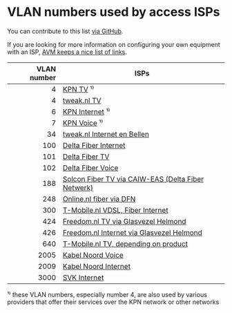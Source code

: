 # VLAN numbers used by access ISPs

You can contribute to this list [via GitHub](https://github.com/Habbie/isp-vlans).

If you are looking for more information on configuring your own equipment with an ISP, [AVM keeps a nice list of links](https://nl.avm.de/service/vrije-modemkeuze/).

| VLAN number | ISPs
|------------:|-----------------------------------------------------------------------------------------------------------------------------
| 4           | [KPN TV](https://www.kpn.com/service/eigen-apparatuur.htm) ¹⁾
| 4           | [tweak.nl TV](https://www.tweak.nl/support/apparatuur-configureren.html)
| 6           | [KPN Internet](https://www.kpn.com/service/eigen-apparatuur.htm) ¹⁾
| 7           | [KPN Voice](https://www.kpn.com/service/eigen-apparatuur.htm) ¹⁾
| 34          | [tweak.nl Internet en Bellen](https://www.tweak.nl/support/apparatuur-configureren.html)
| 100         | [Delta Fiber Internet](https://www.delta.nl/klantenservice/vrije-modemkeuze/)
| 101         | [Delta Fiber TV](https://www.delta.nl/klantenservice/vrije-modemkeuze/)
| 102         | [Delta Fiber Voice](https://www.delta.nl/klantenservice/vrije-modemkeuze/)
| 188         | [Solcon Fiber TV via CAIW-EAS (Delta Fiber Netwerk)](https://www.solcon.nl/particulier/internet/eigen-modem-instellen-en-gebruiken/netwerk-specificatie-caiw-eas/)
| 248         | [Online.nl fiber via DFN](https://www.online.nl/klantenservice/internet-en-wifi/eigen-apparatuur/)
| 300         | [T-Mobile.nl VDSL, Fiber Internet](https://www.t-mobile.nl/klantenservice/thuis/internet-wifi/installeren/eigen-modem)
| 424         | [Freedom.nl TV via Glasvezel Helmond](https://helpdesk.freedom.nl/category-detail/algemene-instellingen-eigen-modem#instellingen-voor-de-glasvezelverbindingen)
| 426         | [Freedom.nl Internet via Glasvezel Helmond](https://helpdesk.freedom.nl/category-detail/algemene-instellingen-eigen-modem#instellingen-voor-de-glasvezelverbindingen)
| 640         | [T-Mobile.nl TV, depending on product](https://www.t-mobile.nl/klantenservice/thuis/internet-wifi/installeren/eigen-modem)
| 2005        | [Kabel Noord Voice](https://www.kabelnoord.nl/service-en-contact/veelgestelde-vragen/internet/welke-gegevens-heb-ik-nodig-als-ik-mijn-eigen-modem-wil-gebruiken)
| 2009        | [Kabel Noord Internet](https://www.kabelnoord.nl/service-en-contact/veelgestelde-vragen/internet/welke-gegevens-heb-ik-nodig-als-ik-mijn-eigen-modem-wil-gebruiken)
| 3000        | [SVK Internet](https://www.skv.nl/vrije-modem-keuze/)

¹⁾ these VLAN numbers, especially number 4, are also used by various providers that offer their services over the KPN network or other networks
